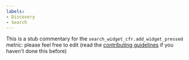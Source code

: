 ```yaml
---
labels:
- Discovery
- Search
---
```

This is a stub commentary for the `search_widget_cfr.add_widget_pressed` metric: please feel free to edit (read the
[contributing guidelines](https://github.com/mozilla/glean-annotations/blob/main/CONTRIBUTING.md)
if you haven't done this before)
